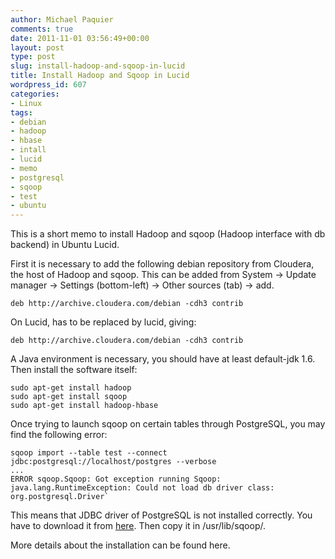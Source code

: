 ```yaml
---
author: Michael Paquier
comments: true
date: 2011-11-01 03:56:49+00:00
layout: post
type: post
slug: install-hadoop-and-sqoop-in-lucid
title: Install Hadoop and Sqoop in Lucid
wordpress_id: 607
categories:
- Linux
tags:
- debian
- hadoop
- hbase
- intall
- lucid
- memo
- postgresql
- sqoop
- test
- ubuntu
---
```


This is a short memo to install Hadoop and sqoop (Hadoop interface with db backend) in Ubuntu Lucid.

First it is necessary to add the following debian repository from Cloudera, the host of Hadoop and sqoop.
This can be added from System -> Update manager -> Settings (bottom-left) -> Other sources (tab) -> add.

    deb http://archive.cloudera.com/debian -cdh3 contrib

On Lucid,  has to be replaced by lucid, giving:

    deb http://archive.cloudera.com/debian -cdh3 contrib

A Java environment is necessary, you should have at least default-jdk 1.6.
Then install the software itself:

    sudo apt-get install hadoop
    sudo apt-get install sqoop
    sudo apt-get install hadoop-hbase

Once trying to launch sqoop on certain tables through PostgreSQL, you may find the following error:

    sqoop import --table test --connect jdbc:postgresql://localhost/postgres --verbose
    ...
    ERROR sqoop.Sqoop: Got exception running Sqoop: java.lang.RuntimeException: Could not load db driver class: org.postgresql.Driver`

This means that JDBC driver of PostgreSQL is not installed correctly.
You have to download it from [here](http://jdbc.postgresql.org/).
Then copy it in /usr/lib/sqoop/.

More details about the installation can be found here.
